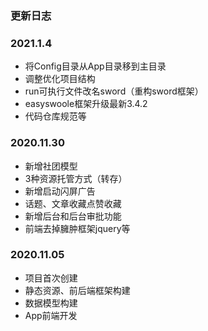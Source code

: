 ### 更新日志

### 2021.1.4

- 将Config目录从App目录移到主目录
- 调整优化项目结构
- run可执行文件改名sword（重构sword框架）
- easyswoole框架升级最新3.4.2
- 代码仓库规范等

### 2020.11.30

- 新增社团模型
- 3种资源托管方式（转存）
- 新增启动闪屏广告
- 话题、文章收藏点赞收藏
- 新增后台和后台审批功能
- 前端去掉臃肿框架jquery等

### 2020.11.05

- 项目首次创建
- 静态资源、前后端框架构建
- 数据模型构建
- App前端开发
